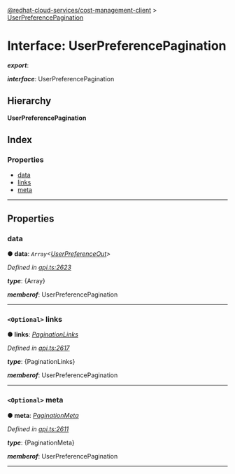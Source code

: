 [@redhat-cloud-services/cost-management-client](../README.md) > [UserPreferencePagination](../interfaces/userpreferencepagination.md)

# Interface: UserPreferencePagination

*__export__*: 

*__interface__*: UserPreferencePagination

## Hierarchy

**UserPreferencePagination**

## Index

### Properties

* [data](userpreferencepagination.md#data)
* [links](userpreferencepagination.md#links)
* [meta](userpreferencepagination.md#meta)

---

## Properties

<a id="data"></a>

###  data

**● data**: *`Array`<[UserPreferenceOut](userpreferenceout.md)>*

*Defined in [api.ts:2623](https://github.com/rvsia/javascript-clients/blob/master/packages/cost-management/api.ts#L2623)*

*__type__*: {Array}

*__memberof__*: UserPreferencePagination

___
<a id="links"></a>

### `<Optional>` links

**● links**: *[PaginationLinks](paginationlinks.md)*

*Defined in [api.ts:2617](https://github.com/rvsia/javascript-clients/blob/master/packages/cost-management/api.ts#L2617)*

*__type__*: {PaginationLinks}

*__memberof__*: UserPreferencePagination

___
<a id="meta"></a>

### `<Optional>` meta

**● meta**: *[PaginationMeta](paginationmeta.md)*

*Defined in [api.ts:2611](https://github.com/rvsia/javascript-clients/blob/master/packages/cost-management/api.ts#L2611)*

*__type__*: {PaginationMeta}

*__memberof__*: UserPreferencePagination

___

